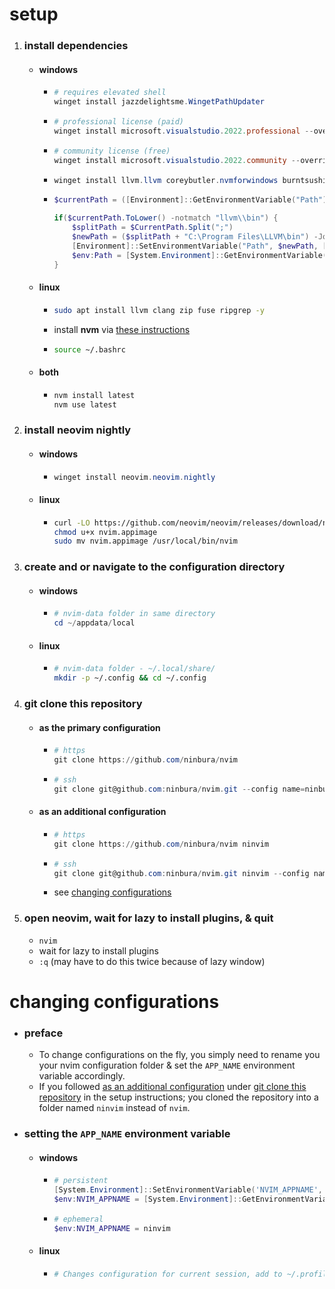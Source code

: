 # setup
1. ### install dependencies
    - #### windows
        - ```powershell
          # requires elevated shell
          winget install jazzdelightsme.WingetPathUpdater
          ``` 
        - ```powershell
          # professional license (paid)
          winget install microsoft.visualstudio.2022.professional --override "--wait --quiet --add ProductLang En-us --add Microsoft.VisualStudio.Workload.NativeDesktop --includeRecommended"
          ```
        - ```powershell
          # community license (free)
          winget install microsoft.visualstudio.2022.community --override "--wait --quiet --add ProductLang En-us --add Microsoft.VisualStudio.Workload.NativeDesktop --includeRecommended"
          ```
        - ```powershell
          winget install llvm.llvm coreybutler.nvmforwindows burntsushi.ripgrep.gnu --accept-package-agreements --accept-source-agreements
          ```

        - ```powershell
          $currentPath = ([Environment]::GetEnvironmentVariable("Path"))
          
          if($currentPath.ToLower() -notmatch "llvm\\bin") {
              $splitPath = $CurrentPath.Split(";")
              $newPath = ($splitPath + "C:\Program Files\LLVM\bin") -Join ";"
              [Environment]::SetEnvironmentVariable("Path", $newPath, [EnvironmentVariableTarget]::Machine)
              $env:Path = [System.Environment]::GetEnvironmentVariable("Path","Machine") + ";" + [System.Environment]::GetEnvironmentVariable("Path", "User")
          }
          ```
    - #### linux
        - ```bash
          sudo apt install llvm clang zip fuse ripgrep -y
          ```
        - install **nvm** via [these instructions](https://github.com/nvm-sh/nvm#installing-and-updating)
        - ```bash
          source ~/.bashrc
          ```
    - #### both
        - ```powershell
          nvm install latest
          nvm use latest
          ```
2. ### install neovim nightly
    - #### windows
        - ```powershell
          winget install neovim.neovim.nightly
          ```
    - #### linux
        - ```bash
          curl -LO https://github.com/neovim/neovim/releases/download/nightly/nvim.appimage
          chmod u+x nvim.appimage
          sudo mv nvim.appimage /usr/local/bin/nvim
          ```
3. ### create and or navigate to the configuration directory
    - #### windows
        - ```powershell
          # nvim-data folder in same directory
          cd ~/appdata/local
          ```
    - #### linux
        - ```bash
          # nvim-data folder - ~/.local/share/
          mkdir -p ~/.config && cd ~/.config
          ```
4. ### git clone this repository
    - #### as the primary configuration
        - ```powershell
          # https
          git clone https://github.com/ninbura/nvim
          ```
        - ```powershell
          # ssh
          git clone git@github.com:ninbura/nvim.git --config name=ninbura email=gabriel@ninbura.com
          ```
    - #### as an additional configuration
        - ```powershell
          # https
          git clone https://github.com/ninbura/nvim ninvim
          ```
        - ```powershell
          # ssh
          git clone git@github.com:ninbura/nvim.git ninvim --config name=ninbura email=gabriel@ninbura.com
          ```
        - see [changing configurations](#changing-configurations)
5. ### open neovim, wait for lazy to install plugins, & quit
    - `nvim`
    - wait for lazy to install plugins
    - `:q` (may have to do this twice because of lazy window)
# changing configurations
- ### preface
    - To change configurations on the fly, you simply need to rename you your nvim configuration folder & set the `APP_NAME` environment variable accordingly.
    - If you followed [as an additional configuration](#as-an-additional-configuration) under [git clone this repository](#git-clone-this-repository) in the setup instructions; you cloned the repository into a folder named `ninvim` instead of `nvim`.
- ### setting the `APP_NAME` environment variable
    - #### windows
        - ```powershell
          # persistent
          [System.Environment]::SetEnvironmentVariable('NVIM_APPNAME', 'ninvim', 'Machine')
          $env:NVIM_APPNAME = [System.Environment]::GetEnvironmentVariable("NVIM_APPNAME", "Machine")
          ```
        - ```powershell
          # ephemeral
          $env:NVIM_APPNAME = ninvim
          ```
    - #### linux
        - ```bash
          # Changes configuration for current session, add to ~/.profile for persistence.
          
          ``` 
